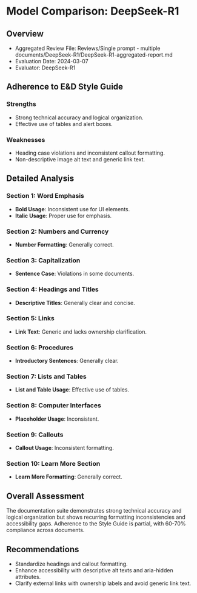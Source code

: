 # Model Comparison: DeepSeek-R1

## Overview
- Aggregated Review File: Reviews/Single prompt - multiple documents/DeepSeek-R1/DeepSeek-R1-aggregated-report.md
- Evaluation Date: 2024-03-07
- Evaluator: DeepSeek-R1

## Adherence to E&D Style Guide

### Strengths
- Strong technical accuracy and logical organization.
- Effective use of tables and alert boxes.

### Weaknesses
- Heading case violations and inconsistent callout formatting.
- Non-descriptive image alt text and generic link text.

## Detailed Analysis

### Section 1: Word Emphasis
- **Bold Usage**: Inconsistent use for UI elements.
- **Italic Usage**: Proper use for emphasis.

### Section 2: Numbers and Currency
- **Number Formatting**: Generally correct.

### Section 3: Capitalization
- **Sentence Case**: Violations in some documents.

### Section 4: Headings and Titles
- **Descriptive Titles**: Generally clear and concise.

### Section 5: Links
- **Link Text**: Generic and lacks ownership clarification.

### Section 6: Procedures
- **Introductory Sentences**: Generally clear.

### Section 7: Lists and Tables
- **List and Table Usage**: Effective use of tables.

### Section 8: Computer Interfaces
- **Placeholder Usage**: Inconsistent.

### Section 9: Callouts
- **Callout Usage**: Inconsistent formatting.

### Section 10: Learn More Section
- **Learn More Formatting**: Generally correct.

## Overall Assessment
The documentation suite demonstrates strong technical accuracy and logical organization but shows recurring formatting inconsistencies and accessibility gaps. Adherence to the Style Guide is partial, with 60-70% compliance across documents.

## Recommendations
- Standardize headings and callout formatting.
- Enhance accessibility with descriptive alt texts and aria-hidden attributes.
- Clarify external links with ownership labels and avoid generic link text. 